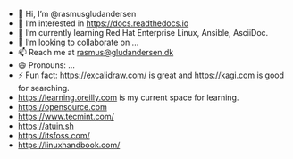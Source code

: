 - 👋 Hi, I’m @rasmusgludandersen
- 👀 I’m interested in https://docs.readthedocs.io
- 🌱 I’m currently learning Red Hat Enterprise Linux, Ansible, AsciiDoc.
- 💞️ I’m looking to collaborate on ...
- 📫 Reach me at rasmus@gludandersen.dk
- 😄 Pronouns: ...
- ⚡ Fun fact: https://excalidraw.com/ is great and https://kagi.com is good for searching.
- https://learning.oreilly.com is my current space for learning.
- https://opensource.com
- https://www.tecmint.com/
- https://atuin.sh
- https://itsfoss.com/
- https://linuxhandbook.com/

<!---
rasmusgludandersen/rasmusgludandersen is a ✨ special ✨ repository because its `README.md` (this file) appears on your GitHub profile.
You can click the Preview link to take a look at your changes.
--->
